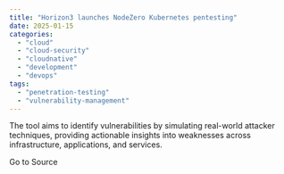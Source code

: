 ```yaml
---
title: "Horizon3 launches NodeZero Kubernetes pentesting"
date: 2025-01-15
categories: 
  - "cloud"
  - "cloud-security"
  - "cloudnative"
  - "development"
  - "devops"
tags: 
  - "penetration-testing"
  - "vulnerability-management"
---
```


The tool aims to identify vulnerabilities by simulating real-world attacker techniques, providing actionable insights into weaknesses across infrastructure, applications, and services.

Go to Source
